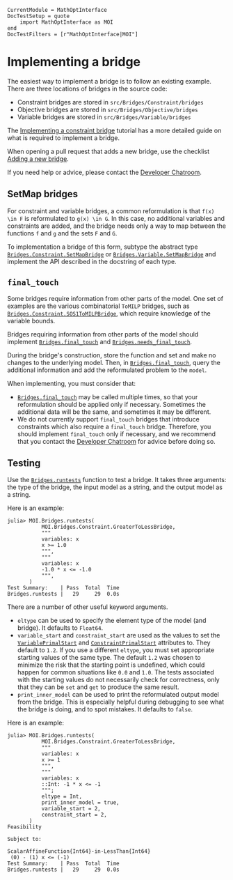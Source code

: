 ```@meta
CurrentModule = MathOptInterface
DocTestSetup = quote
    import MathOptInterface as MOI
end
DocTestFilters = [r"MathOptInterface|MOI"]
```

# Implementing a bridge

The easiest way to implement a bridge is to follow an existing example. There
are three locations of bridges in the source code:

 * Constraint bridges are stored in `src/Bridges/Constraint/bridges`
 * Objective bridges are stored in `src/Bridges/Objective/bridges`
 * Variable bridges are stored in `src/Bridges/Variable/bridges`

The [Implementing a constraint bridge](@ref) tutorial has a more detailed guide
on what is required to implement a bridge.

When opening a pull request that adds a new bridge, use the checklist
[Adding a new bridge](@ref).

If you need help or advice, please contact the [Developer Chatroom](https://jump.dev/chatroom/).

## SetMap bridges

For constraint and variable bridges, a common reformulation is that ``f(x) \in F``
is reformulated to ``g(x) \in G``. In this case, no additional variables and
constraints are added, and the bridge needs only a way to map between the
functions `f` and `g` and the sets `F` and `G`.

To implementation a bridge of this form, subtype the abstract type
[`Bridges.Constraint.SetMapBridge`](@ref) or
[`Bridges.Variable.SetMapBridge`](@ref) and implement the API described in the
docstring of each type.

## `final_touch`

Some bridges require information from other parts of the model. One set of
examples are the various combinatorial `ToMILP` bridges, such as
[`Bridges.Constraint.SOS1ToMILPBridge`](@ref), which require knowledge of the
variable bounds.

Bridges requiring information from other parts of the model should implement
[`Bridges.final_touch`](@ref) and [`Bridges.needs_final_touch`](@ref).

During the bridge's construction, store the function and set and make no changes
to the underlying model. Then, in [`Bridges.final_touch`](@ref), query the
additional information and add the reformulated problem to the `model`.

When implementing, you must consider that:

 * [`Bridges.final_touch`](@ref) may be called multiple times, so that your
   reformulation should be applied only if necessary. Sometimes the additional
   data will be the same, and sometimes it may be different.
 * We do not currently support `final_touch` bridges that introduce constraints
   which also require a `final_touch` bridge. Therefore, you should implement
   `final_touch` only if necessary, and we recommend that you contact the
   [Developer Chatroom](https://jump.dev/chatroom/) for advice before doing so.

## Testing

Use the [`Bridges.runtests`](@ref) function to test a bridge. It takes three
arguments: the type of the bridge, the input model as a string, and the output
model as a string.

Here is an example:
```jldoctest; filter=[r"[0-9.]+s", r"\s+Time"]
julia> MOI.Bridges.runtests(
           MOI.Bridges.Constraint.GreaterToLessBridge,
           """
           variables: x
           x >= 1.0
           """,
           """
           variables: x
           -1.0 * x <= -1.0
           """,
       )
Test Summary:    | Pass  Total  Time
Bridges.runtests |   29     29  0.0s
```

There are a number of other useful keyword arguments.

 * `eltype` can be used to specify the element type of the model (and bridge).
   It defaults to `Float64`.
 * `variable_start` and `constraint_start` are used as the values to set the
   [`VariablePrimalStart`](@ref) and [`ConstraintPrimalStart`](@ref) attributes
   to. They default to `1.2`. If you use a different `eltype`, you must set
   appropriate starting values of the same type. The default `1.2` was chosen to
   minimize the risk that the starting point is undefined, which could happen
   for common situations like `0.0` and `1.0`. The tests associated with the
   starting values do not necessarily check for correctness, only that they can
   be `set` and `get` to produce the same result.
 * `print_inner_model` can be used to print the reformulated output model from
   the bridge. This is especially helpful during debugging to see what the
   bridge is doing, and to spot mistakes. It defaults to `false`.

Here is an example:

```jldoctest; filter=[r"[0-9.]+s", r"\s+Time"]
julia> MOI.Bridges.runtests(
           MOI.Bridges.Constraint.GreaterToLessBridge,
           """
           variables: x
           x >= 1
           """,
           """
           variables: x
           ::Int: -1 * x <= -1
           """;
           eltype = Int,
           print_inner_model = true,
           variable_start = 2,
           constraint_start = 2,
       )
Feasibility

Subject to:

ScalarAffineFunction{Int64}-in-LessThan{Int64}
 (0) - (1) x <= (-1)
Test Summary:    | Pass  Total  Time
Bridges.runtests |   29     29  0.0s
```
